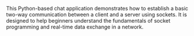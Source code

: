 This Python-based chat application demonstrates how to establish a basic two-way communication between a client and a server using sockets.
It is designed to help beginners understand the fundamentals of socket programming and real-time data exchange in a network.


